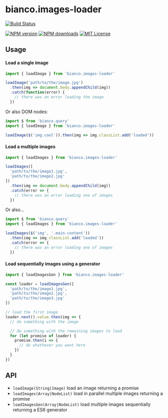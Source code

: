 # bianco.images-loader

[![Build Status][travis-image]][travis-url]

[![NPM version][npm-version-image]][npm-url]
[![NPM downloads][npm-downloads-image]][npm-url]
[![MIT License][license-image]][license-url]

## Usage

#### Load a single image
```js
import { loadImage } from 'bianco.images-loader'

loadImage('path/to/the/image.jpg')
  .then(img => document.body.appendChild(img))
  .catch(function(error) {
    // there was an error loading the image
  })

```

Or also DOM nodes:

```js
import $ from 'bianco.query'
import { loadImage } from 'bianco.images-loader'

loadImage($('img.cool')).then(img => img.classList.add('loaded'))
```

#### Load a multiple images

```js
import { loadImages } from 'bianco.images-loader'

loadImages([
  'path/to/the/image1.jpg',
  'path/to/the/image2.jpg'
])
  .then(img => document.body.appendChild(img))
  .catch(error => {
    // there was an error loading one of images
  })

```

Or also...

```js
import $ from 'bianco.query'
import { loadImages } from 'bianco.images-loader'

loadImages($('img', '.main-content'))
  .then(img => img.classList.add('loaded'))
  .catch(error => {
    // there was an error loading one of images
  })

```

#### Load sequentially images using a generator

```js
import { loadImagesGen } from 'bianco.images-loader'

const loader = loadImagesGen([
  'path/to/the/image1.jpg',
  'path/to/the/image2.jpg',
  'path/to/the/image3.jpg'
])

// load the first image
loader.next().value.then(img => {
  // do something with the image

  // do something with the remaining images to load
  for (let promise of loader) {
    promise.then(i => {
      // do whathever you want here
    })
  }
})
```

## API

- `loadImage(String|Image)` load an image returning a promise
- `loadImages(Array|NodeList)` load in parallel multiple images returning a promise
- `loadImagesGen(Array|NodeList)` load multiple images sequentially returning a ES6 generator

[travis-image]:https://img.shields.io/travis/biancojs/images-loader.svg?style=flat-square
[travis-url]:https://travis-ci.org/biancojs/images-loader

[license-image]:http://img.shields.io/badge/license-MIT-000000.svg?style=flat-square
[license-url]:LICENSE.txt

[npm-version-image]:http://img.shields.io/npm/v/bianco.images-loader.svg?style=flat-square
[npm-downloads-image]:http://img.shields.io/npm/dm/bianco.images-loader.svg?style=flat-square
[npm-url]:https://npmjs.org/package/bianco.images-loader
